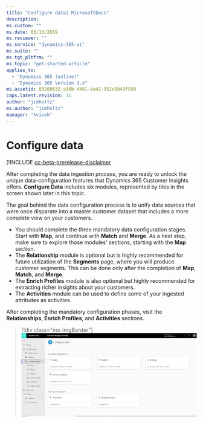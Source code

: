```yaml
---
title: "Configure data| MicrosoftDocs"
description: 
ms.custom: ""
ms.date: 03/13/2019
ms.reviewer: ""
ms.service: "dynamics-365-ai"
ms.suite: ""
ms.tgt_pltfrm: ""
ms.topic: "get-started-article"
applies_to: 
  - "Dynamics 365 (online)"
  - "Dynamics 365 Version 9.x"
ms.assetid: 83200632-a36b-4401-ba41-952e5b43f939
caps.latest.revision: 31
author: "jimholtz"
ms.author: "jimholtz"
manager: "kvivek"
---
```

# Configure data

[!INCLUDE [cc-beta-prerelease-disclaimer](../includes/cc-beta-prerelease-disclaimer.md)

After completing the data ingestion process, you are ready to unlock the unique data-configuration features that Dynamics 365 Customer Insights offers. **Configure Data** includes six modules, represented by tiles in the screen shown later in this topic.
 
The goal behind the data configuration process is to unify data sources that were once disparate into a master customer dataset that includes a more complete view on your customers.  

- You should complete the three mandatory data configuration stages. Start with **Map**, and continue with **Match** and **Merge**. As a next step, make sure to explore those modules' sections, starting with the **Map** section.
- The **Relationship** module is optional but is highly recommended for future utilization of the **Segments** page, where you will produce customer segments. This can be done only after the completion of **Map**, **Match**, and **Merge**.
- The **Enrich Profiles** module is also optional but highly recommended for extracting richer insights about your customers. 
- The **Activities** module can be used to define some of your ingested attributes as activities.

After completing the mandatory configuration phases, visit the **Relationships**, **Enrich Profiles**, and **Activities** sections. 

> [!div class="mx-imgBorder"] 
> ![](media/configure-data-page2.png "Configure data page")

